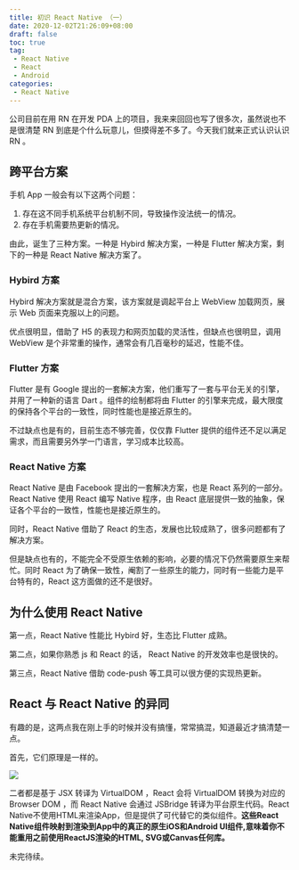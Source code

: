 ```yaml
---
title: 初识 React Native （一）
date: 2020-12-02T21:26:09+08:00
draft: false
toc: true
tag:
 - React Native
 - React
 - Android
categories:
 - React Native
---
```


公司目前在用 RN 在开发 PDA 上的项目，我来来回回也写了很多次，虽然说也不是很清楚 RN 到底是个什么玩意儿，但摸得差不多了。今天我们就来正式认识认识 RN 。

## 跨平台方案

手机 App 一般会有以下这两个问题：
1. 存在这不同手机系统平台机制不同，导致操作没法统一的情况。
2. 存在手机需要热更新的情况。

由此，诞生了三种方案。一种是 Hybird 解决方案，一种是 Flutter 解决方案，剩下的一种是 React Native 解决方案了。

### Hybird 方案

Hybird 解决方案就是混合方案，该方案就是调起平台上 WebView 加载网页，展示 Web 页面来克服以上的问题。

优点很明显，借助了 H5 的表现力和网页加载的灵活性，但缺点也很明显，调用 WebView 是个非常重的操作，通常会有几百毫秒的延迟，性能不佳。

### Flutter 方案

Flutter 是有 Google 提出的一套解决方案，他们重写了一套与平台无关的引擎，并用了一种新的语言 Dart 。组件的绘制都将由 Flutter 的引擎来完成，最大限度的保持各个平台的一致性，同时性能也是接近原生的。

不过缺点也是有的，目前生态不够完善，仅仅靠 Flutter 提供的组件还不足以满足需求，而且需要另外学一门语言，学习成本比较高。

### React Native 方案

React Native 是由 Facebook 提出的一套解决方案，也是 React 系列的一部分。React Native 使用 React 编写 Native 程序，由 React 底层提供一致的抽象，保证各个平台的一致性，性能也是接近原生的。

同时，React Native 借助了 React 的生态，发展也比较成熟了，很多问题都有了解决方案。

但是缺点也有的，不能完全不受原生依赖的影响，必要的情况下仍然需要原生来帮忙。同时 React 为了确保一致性，阉割了一些原生的能力，同时有一些能力是平台特有的，React 这方面做的还不是很好。

## 为什么使用 React Native

第一点，React Native 性能比 Hybird 好，生态比 Flutter 成熟。

第二点，如果你熟悉 js 和 React 的话， React Native 的开发效率也是很快的。

第三点，React Native 借助 code-push 等工具可以很方便的实现热更新。

## React 与 React Native 的异同

有趣的是，这两点我在刚上手的时候并没有搞懂，常常搞混，知道最近才搞清楚一点。

首先，它们原理是一样的。

![](https://pic4.zhimg.com/v2-990aa3a1c34a8e1b956baaa00b4ca9db_r.jpg)

二者都是基于 JSX 转译为 VirtualDOM ，React 会将 VirtualDOM 转换为对应的 Browser DOM ，而 React Native 会通过 JSBridge 转译为平台原生代码。React Native不使用HTML来渲染App，但是提供了可代替它的类似组件。**这些React Native组件映射到渲染到App中的真正的原生iOS和Android UI组件,意味着你不能重用之前使用ReactJS渲染的HTML, SVG或Canvas任何库。**

未完待续。
